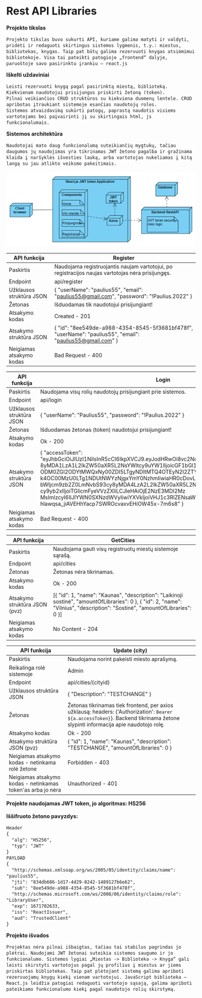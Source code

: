 # Rest API Libraries

**Projekto tikslas**
```
Projekto tikslas buvo sukurti API, kuriame galima matyti ir valdyti, pridėti ir redaguoti skirtingus sistemos lygmenis, t.y.: miestus, bibliotekas, knygas. Taip pat būtų galima rezervuoti knygas atsiėmimui bibliotekoje. Visa tai pateikti patogioje „frontend“ dalyje, paruoštoje savo pasirinktu įrankiu – react.js 
```

**Iškelti uždaviniai**
```
Leisti rezervuoti knygą pagal pasirinktą miestą, biblioteką.
Kiekvienam naudotojui prisijungus priskirti žetoną (token).
Pilnai veikiančios CRUD struktūros su kiekviena duomenų lentele. CRUD apribotas įtraukiant sistemoje esančias naudotojų roles.
Sistemos atvaizdavimą sukūrti patogų, paprastą naudotis visiems vartotojams bei paįvairinti jį su skirtingais html, js funkcionalumais.
```

**Sistemos architektūra**
```
Naudotojai mato daug funkcionalumą suteikiančių mygtukų, tačiau daugumos jų naudojimas yra tikrinamas JWT žetono pagalba ir gražinama klaida į naršyklės išvesties lauką, arba vartotojas nukeliamas į kitą langą su jau atlikto veiksmo pakeitimais.
```

![Deployment diagram](Deployment_diagram.png)


| API funkcija  | Register |
| ------------- | ------------- |
| Paskirtis | Naudojama registruojantis naujam vartotojui, po registracijos naujas vartotojas nėra prisijungęs. |
| Endpoint | api/register |
| Užklausos struktūra JSON | { "userName": "paulius55", "email": "paulius55@gmail.com", "password": "!Paulius.2022" } |
| Žetonas | Išduodamas tik naudotojui prisijungiant! |
| Atsakymo kodas | Created - 201 |
| Atsakymo struktūra JSON | { "id": "8ee549de-a988-4354-8545-5f3681bf478f", "userName": "paulius55", "email": "paulius55@gmail.com" } |
| Neigiamas atsakymo kodas | Bad Request - 400 |


| API funkcija  | Login |
| ------------- | ------------- |
| Paskirtis | Naudojama visų rolių naudotojų prisijungiant prie sistemos. |
| Endpoint | api/login |
| Užklausos struktūra JSON | { "userName": "Paulius55", "password": "!Paulius.2022" } |
| Žetonas | Išduodamas žetonas (token) naudotojui prisijungiant! |
| Atsakymo kodas | Ok - 200 |
| Atsakymo struktūra JSON | { "accessToken": "eyJhbGciOiJIUzI1NiIsInR5cCI6IkpXVCJ9.eyJodHRwOi8vc2NoZW1hcy54bWxzb2FwLm9yZy93cy 8yMDA1LzA1L2lkZW50aXR5L2NsYWltcy9uYW1lIjoicGF1bGl1czU1IiwianRpIjoi ODM0ZGI2ODYtMWQxNy00ZDI5LTgyNDItMTQ4OTEyN2I2ZTYyIiwic3ViIjoiOGVlNTQ5ZGUtYT k4OC00MzU0LTg1NDUtNWYzNjgxYmY0NzhmIiwiaHR0cDovL3NjaGVtYXMu bWljcm9zb2Z0LmNvbS93cy8yMDA4LzA2L2lkZW50aXR5L2NsYWlt cy9yb2xlIjoiTGlicmFyeVVzZXIiLCJleHAiOjE2NzE3MDI2Mz MsImlzcyI6IlJlYWN0SXNzdWVyIiwiYXVkIjoiVHJ1c3RlZENsaWVudCJ9. hlawqsa_jiAVEHhYacp7SWROcvaxvEHiOW45x-7m6s8" } |
| Neigiamas atsakymo kodas | Bad Request - 400 |


| API funkcija  | GetCities |
| ------------- | ------------- |
| Paskirtis | Naudojama gauti visų registruotų miestų sistemoje sąrašą. |
| Endpoint | api/cities |
| Žetonas | Žetonas nėra tikrinamas. |
| Atsakymo kodas | Ok - 200 |
| Atsakymo struktūra JSON (pvz) | [{ "id": 1, "name": "Kaunas", "description": "Laikinoji sostinė", "amountOfLibraries": 0 }, { "id": 2, "name": "Vilnius", "description": "Sostinė", "amountOfLibraries": 0 }] |
| Neigiamas atsakymo kodas | No Content - 204 |



| API funkcija  | Update (city) |
| ------------- | ------------- |
| Paskirtis  | Naudojama norint pakeisti miesto aprašymą. |
| Reikalinga rolė sistemoje  | Admin |
| Endpoint  | api/cities/{cityid} |
| Užklausos struktūra JSON  | { "Description": "TESTCHANGE" } |
| Žetonas  | Žetonas tikrinamas tiek frontend, per axios užklausą: headers: {'Authorization': `Bearer ${a.accessToken}`}. Backend tikrinama žetone slypinti informacija apie naudotojo rolę. |
| Atsakymo kodas  | Ok - 200 |
| Atsakymo struktūra JSON (pvz) | { "id": 1, "name": "Kaunas", "description": "TESTCHANGE", "amountOfLibraries": 0 } |
| Neigiamas atsakymo kodas - netinkama rolė žetone  | Forbidden - 403 |
| Neigiamas atsakymo kodas - netinkamas token'as arba jo nėra  | Unauthorized - 401 |

**Projekte naudojamas JWT token, jo algoritmas: HS256**<br><br>
**Iššifruoto žetono pavyzdys:**
```
Header
{
  "alg": "HS256",
  "typ": "JWT"
}
PAYLOAD
{
  "http://schemas.xmlsoap.org/ws/2005/05/identity/claims/name": "paulius55",
  "jti": "834db686-1d17-4d29-8242-1489127b6e62",
  "sub": "8ee549de-a988-4354-8545-5f3681bf478f",
  "http://schemas.microsoft.com/ws/2008/06/identity/claims/role": "LibraryUser",
  "exp": 1671702633,
  "iss": "ReactIssuer",
  "aud": "TrustedClient"
}
```

**Projekto išvados**
```
Projektas nėra pilnai išbaigtas, tačiau tai stabilus pagrindas jo plėtrai. Naudojami JWT žetonai suteikia sistemos saugumo ir jo funkcionalumo. Sistemos lygiai „Miestas -> Biblioteka -> Knyga“ gali leisti skirstyti vartotojus pagal jų profilius į miestus ar jiems priskirtas bibliotekas. Taip pat plėtojant sistemą galima apriboti rezervuojamų knygų kiekį vienam vartotojui. JavaScript biblioteka – React.js leidžia patogiai redaguoti vartotojo sąsają, galima apriboti pateikiamo funkcionalumo kiekį pagal naudotojo rolių skirstymą.
```
